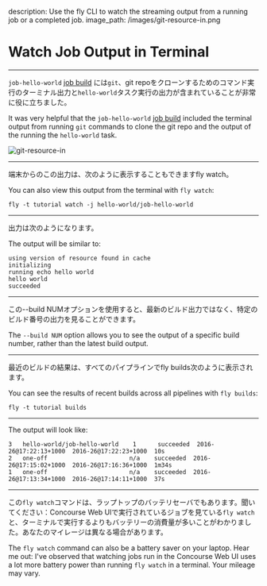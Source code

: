 description: Use the fly CLI to watch the streaming output from a running job or a completed job.
image_path: /images/git-resource-in.png

# Watch Job Output in Terminal

---

`job-hello-world` [job build](http://127.0.0.1:8080/teams/main/pipelines/helloworld/jobs/job-hello-world/builds/1) には`git`、git repoをクローンするためのコマンド実行のターミナル出力と`hello-world`タスク実行の出力が含まれていることが非常に役に立ちました。

It was very helpful that the `job-hello-world` [job build](http://127.0.0.1:8080/teams/main/pipelines/helloworld/jobs/job-hello-world/builds/1) included the terminal output from running `git` commands to clone the git repo and the output of the running the `hello-world` task.

![git-resource-in](/images/git-resource-in.png)

---

端末からのこの出力は、次のように表示することもできますfly watch。

You can also view this output from the terminal with `fly watch`:

```
fly -t tutorial watch -j hello-world/job-hello-world
```

---

出力は次のようになります。

The output will be similar to:

```
using version of resource found in cache
initializing
running echo hello world
hello world
succeeded
```

---

この--build NUMオプションを使用すると、最新のビルド出力ではなく、特定のビルド番号の出力を見ることができます。

The `--build NUM` option allows you to see the output of a specific build number, rather than the latest build output.

---

最近のビルドの結果は、すべてのパイプラインでfly builds次のように表示されます。

You can see the results of recent builds across all pipelines with `fly builds`:

```
fly -t tutorial builds
```

---

The output will look like:

```
3   hello-world/job-hello-world    1      succeeded  2016-26@17:22:13+1000  2016-26@17:22:23+1000  10s
2   one-off                       n/a    succeeded  2016-26@17:15:02+1000  2016-26@17:16:36+1000  1m34s
1   one-off                       n/a    succeeded  2016-26@17:13:34+1000  2016-26@17:14:11+1000  37s
```

---

この`fly watch`コマンドは、ラップトップのバッテリセーバでもあります。聞いてください：Concourse Web UIで実行されているジョブを見ている`fly watch`と、ターミナルで実行するよりもバッテリーの消費量が多いことがわかりました。あなたのマイレージは異なる場合があります。

The `fly watch` command can also be a battery saver on your laptop. Hear me out: I've observed that watching jobs run in the Concourse Web UI uses a lot more battery power than running `fly watch` in a terminal. Your mileage may vary.
